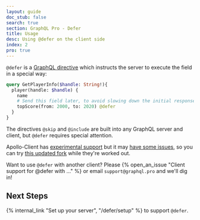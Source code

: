 ```yaml
---
layout: guide
doc_stub: false
search: true
section: GraphQL Pro - Defer
title: Usage
desc: Using @defer on the client side
index: 2
pro: true
---
```



`@defer` is a [GraphQL directive](https://graphql.org/learn/queries/#directives) which instructs the server to execute the field in a special way:

```graphql
query GetPlayerInfo($handle: String!){
  player(handle: $handle) {
    name
    # Send this field later, to avoid slowing down the initial response:
    topScore(from: 2000, to: 2020) @defer
  }
}
```

The directives `@skip` and `@include` are built into any GraphQL server and client, but `@defer` requires special attention.

Apollo-Client has [experimental support](https://www.apollographql.com/docs/react/features/defer-support.html)
but it may [have some issues](https://github.com/apollographql/apollo-client/issues/4484), so you can try [this updated fork](https://github.com/rmosolgo/apollo-client) while they're worked out.

Want to use `@defer` with another client? Please {% open_an_issue "Client support for @defer with ..." %} or email `support@graphql.pro` and we'll dig in!

## Next Steps

{% internal_link "Set up your server", "/defer/setup" %} to support `@defer`.
